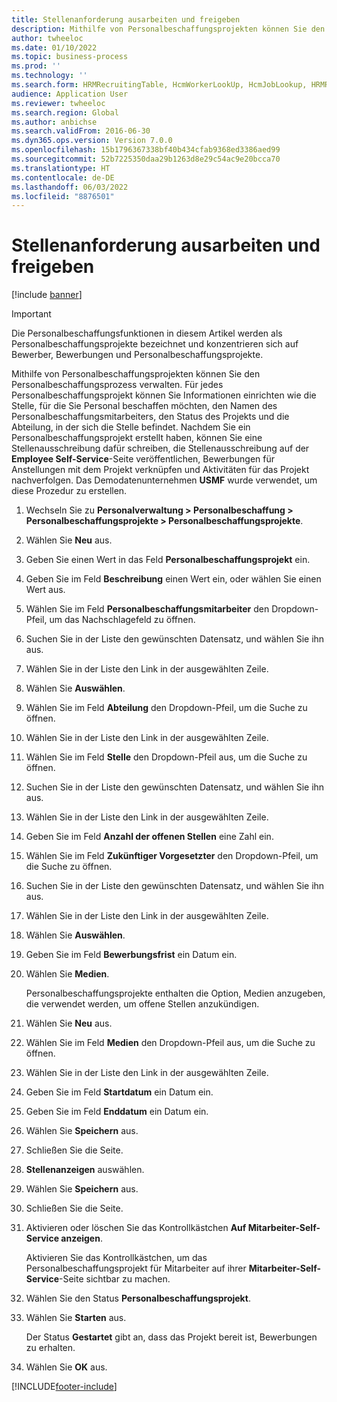 ```yaml
---
title: Stellenanforderung ausarbeiten und freigeben
description: Mithilfe von Personalbeschaffungsprojekten können Sie den Personalbeschaffungsprozess verwalten.
author: twheeloc
ms.date: 01/10/2022
ms.topic: business-process
ms.prod: ''
ms.technology: ''
ms.search.form: HRMRecruitingTable, HcmWorkerLookUp, HcmJobLookup, HRMRecruitingMedia, HRMRecruitingJobAd
audience: Application User
ms.reviewer: twheeloc
ms.search.region: Global
ms.author: anbichse
ms.search.validFrom: 2016-06-30
ms.dyn365.ops.version: Version 7.0.0
ms.openlocfilehash: 15b1796367338bf40b434cfab9368ed3386aed99
ms.sourcegitcommit: 52b7225350daa29b1263d8e29c54ac9e20bcca70
ms.translationtype: HT
ms.contentlocale: de-DE
ms.lasthandoff: 06/03/2022
ms.locfileid: "8876501"
---
```

# <a name="develop-and-open-job-requisition"></a>Stellenanforderung ausarbeiten und freigeben

[!include [banner](../../includes/banner.md)]

> [!IMPORTANT]
> Die Personalbeschaffungsfunktionen in diesem Artikel werden als Personalbeschaffungsprojekte bezeichnet und konzentrieren sich auf Bewerber, Bewerbungen und Personalbeschaffungsprojekte.  


Mithilfe von Personalbeschaffungsprojekten können Sie den Personalbeschaffungsprozess verwalten. Für jedes Personalbeschaffungsprojekt können Sie Informationen einrichten wie die Stelle, für die Sie Personal beschaffen möchten, den Namen des Personalbeschaffungsmitarbeiters, den Status des Projekts und die Abteilung, in der sich die Stelle befindet. Nachdem Sie ein Personalbeschaffungsprojekt erstellt haben, können Sie eine Stellenausschreibung dafür schreiben, die Stellenausschreibung auf der **Employee Self-Service**-Seite veröffentlichen, Bewerbungen für Anstellungen mit dem Projekt verknüpfen und Aktivitäten für das Projekt nachverfolgen. Das Demodatenunternehmen **USMF** wurde verwendet, um diese Prozedur zu erstellen.

1. Wechseln Sie zu **Personalverwaltung \> Personalbeschaffung \> Personalbeschaffungsprojekte \> Personalbeschaffungsprojekte**.
2. Wählen Sie **Neu** aus.
3. Geben Sie einen Wert in das Feld **Personalbeschaffungsprojekt** ein.
4. Geben Sie im Feld **Beschreibung** einen Wert ein, oder wählen Sie einen Wert aus.
5. Wählen Sie im Feld **Personalbeschaffungsmitarbeiter** den Dropdown-Pfeil, um das Nachschlagefeld zu öffnen.
6. Suchen Sie in der Liste den gewünschten Datensatz, und wählen Sie ihn aus.
7. Wählen Sie in der Liste den Link in der ausgewählten Zeile.
8. Wählen Sie **Auswählen**.
9. Wählen Sie im Feld **Abteilung** den Dropdown-Pfeil, um die Suche zu öffnen.
10. Wählen Sie in der Liste den Link in der ausgewählten Zeile.
11. Wählen Sie im Feld **Stelle** den Dropdown-Pfeil aus, um die Suche zu öffnen.
12. Suchen Sie in der Liste den gewünschten Datensatz, und wählen Sie ihn aus.
13. Wählen Sie in der Liste den Link in der ausgewählten Zeile.
14. Geben Sie im Feld **Anzahl der offenen Stellen** eine Zahl ein.
15. Wählen Sie im Feld **Zukünftiger Vorgesetzter** den Dropdown-Pfeil, um die Suche zu öffnen.
16. Suchen Sie in der Liste den gewünschten Datensatz, und wählen Sie ihn aus.
17. Wählen Sie in der Liste den Link in der ausgewählten Zeile.
18. Wählen Sie **Auswählen**.
19. Geben Sie im Feld **Bewerbungsfrist** ein Datum ein.
20. Wählen Sie **Medien**.

    Personalbeschaffungsprojekte enthalten die Option, Medien anzugeben, die verwendet werden, um offene Stellen anzukündigen.

21. Wählen Sie **Neu** aus.
22. Wählen Sie im Feld **Medien** den Dropdown-Pfeil aus, um die Suche zu öffnen.
23. Wählen Sie in der Liste den Link in der ausgewählten Zeile.
24. Geben Sie im Feld **Startdatum** ein Datum ein.
25. Geben Sie im Feld **Enddatum** ein Datum ein.
26. Wählen Sie **Speichern** aus.
27. Schließen Sie die Seite.
28. **Stellenanzeigen** auswählen.
29. Wählen Sie **Speichern** aus.
30. Schließen Sie die Seite.
31. Aktivieren oder löschen Sie das Kontrollkästchen **Auf Mitarbeiter-Self-Service anzeigen**.

    Aktivieren Sie das Kontrollkästchen, um das Personalbeschaffungsprojekt für Mitarbeiter auf ihrer **Mitarbeiter-Self-Service**-Seite sichtbar zu machen.

32. Wählen Sie den Status **Personalbeschaffungsprojekt**.
33. Wählen Sie **Starten** aus.

    Der Status **Gestartet** gibt an, dass das Projekt bereit ist, Bewerbungen zu erhalten.

34. Wählen Sie **OK** aus.

[!INCLUDE[footer-include](../../../../includes/footer-banner.md)]
